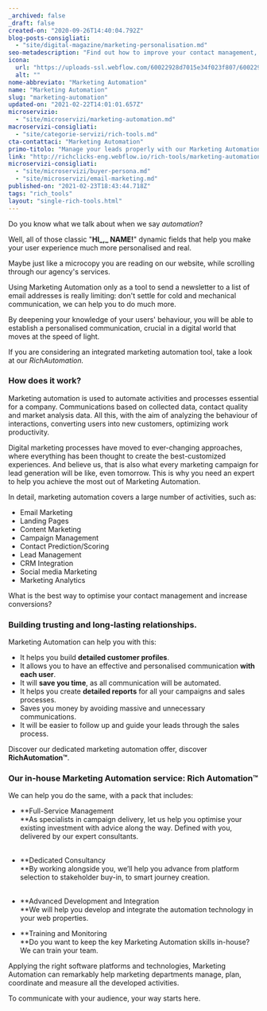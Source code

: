 ```yaml
---
_archived: false
_draft: false
created-on: "2020-09-26T14:40:04.792Z"
blog-posts-consigliati:
  - "site/digital-magazine/marketing-personalisation.md"
seo-metadescription: "Find out how to improve your contact management, email marketing and automation with our integrated CMS platform. Discover RichAutomation™!"
icona:
  url: "https://uploads-ssl.webflow.com/60022928d7015e34f023f807/60022928d7015e326923fae3_hammer.svg"
  alt: ""
nome-abbreviato: "Marketing Automation"
name: "Marketing Automation"
slug: "marketing-automation"
updated-on: "2021-02-22T14:01:01.657Z"
microservizio:
  - "site/microservizi/marketing-automation.md"
macroservizi-consigliati:
  - "site/categorie-servizi/rich-tools.md"
cta-contattaci: "Marketing Automation"
primo-titolo: "Manage your leads properly with our Marketing Automation."
link: "http://richclicks-eng.webflow.io/rich-tools/marketing-automation"
microservizi-consigliati:
  - "site/microservizi/buyer-persona.md"
  - "site/microservizi/email-marketing.md"
published-on: "2021-02-23T18:43:44.718Z"
tags: "rich_tools"
layout: "single-rich-tools.html"
---
```


Do you know what we talk about when we say _automation_?

Well, all of those classic "**HI_,_ NAME!**" dynamic fields that help you make your user experience much more personalised and real.

Maybe just like a microcopy you are reading on our website, while scrolling through our agency's services.

Using Marketing Automation only as a tool to send a newsletter to a list of email addresses is really limiting: don't settle for cold and mechanical communication, we can help you to do much more.

By deepening your knowledge of your users' behaviour, you will be able to establish a personalised communication, crucial in a digital world that moves at the speed of light. 

If you are considering an integrated marketing automation tool, take a look at our _RichAutomation._  

### How does it work?

Marketing automation is used to automate activities and processes essential for a company. Communications based on collected data, contact quality and market analysis data. All this, with the aim of analyzing the behaviour of interactions, converting users into new customers, optimizing work productivity.  

Digital marketing processes have moved to ever-changing approaches, where everything has been thought to create the best-customized experiences. And believe us, that is also what every marketing campaign for lead generation will be like, even tomorrow. This is why you need an expert to help you achieve the most out of Marketing Automation.  
  
In detail, marketing automation covers a large number of activities, such as:  

*   Email Marketing
*   Landing Pages
*   Content Marketing
*   Campaign Management
*   Contact Prediction/Scoring
*   Lead Management
*   CRM Integration
*   Social media Marketing
*   Marketing Analytics

What is the best way to optimise your contact management and increase conversions?

### Building trusting and long-lasting relationships.

Marketing Automation can help you with this:  

*   It helps you build **detailed customer profiles**.
*   It allows you to have an effective and personalised communication **with each user**.
*   It will **save you time**, as all communication will be automated.
*   It helps you create **detailed reports** for all your campaigns and sales processes.
*   Saves you money by avoiding massive and unnecessary communications.
*   It will be easier to follow up and guide your leads through the sales process.

Discover our dedicated marketing automation offer, discover **RichAutomation™**.

### **Our in-house Marketing Automation service: Rich Automation™**  

We can help you do the same, with a pack that includes:  

*   **Full-Service Management  
    **As specialists in campaign delivery, let us help you optimise your existing investment with advice along the way. Defined with you, delivered by our expert consultants.  
    ‍
*   **Dedicated Consultancy  
    **By working alongside you, we’ll help you advance from platform selection to stakeholder buy-in, to smart journey creation.  
    ‍
*   **Advanced Development and Integration  
    **We will help you develop and integrate the automation technology in your web properties.

*   **Training and Monitoring  
    **Do you want to keep the key Marketing Automation skills in-house? We can train your team.

Applying the right software platforms and technologies, Marketing Automation can remarkably help marketing departments manage, plan, coordinate and measure all the developed activities.  
  
To communicate with your audience, your way starts here.
